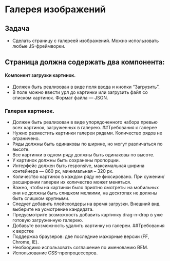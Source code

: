 # Галерея изображений
## Задача
* Сделать страницу с галереей изображений. Можно использовать любые JS-фреймворки.
## Страница должна содержать два компонента:
#### Компонент загрузки картинок.
* Должен быть реализован в виде поля ввода и кнопки “Загрузить”.
* В поле можно ввести урл до картинки или загрузить файл со списком картинок. Формат файла — JSON.
### Галерея картинок.
* Должен быть реализован в виде упорядоченного набора превью всех картинок, загруженных в галерею.
##Требования к галерее
* Нужно разместить картинки галереи рядами. Количество рядов не ограничено.
* Ряды должны быть одинаковы по ширине, но могут различаться по высоте.
* Все картинки в одном ряду должны быть одинаковы по высоте.
* У картинок должны быть сохранены пропорции.
* Интерфейс должен быть responsive, максимальная ширина контейнера — 860 px, минимальная – 320 px.
* Количество картинок в каждом ряду не фиксировано. При сужении/расширении галереи их количество может меняться.
* Важно, чтобы на картинки было приятно смотреть: на мобильных они не должны быть слишком мелкими, на десктопах не должны быть слишком крупными.
* Следует добавить плейсхолдеры на время загрузки. Внешний вид выберите на усмотрение кандидата.
* Предусмотрите возможность добавить картинку drag-n-drop в уже готовую загруженную галерею.
* Добавьте возможность удалить картинку из галереи.
##Требования к верстке
* Поддержка браузеров: две последние мажорные версии (FF, Chrome, IE).
* Необходимо использовать соглашение по именованию BEM.
* Использование CSS-препроцессоров.